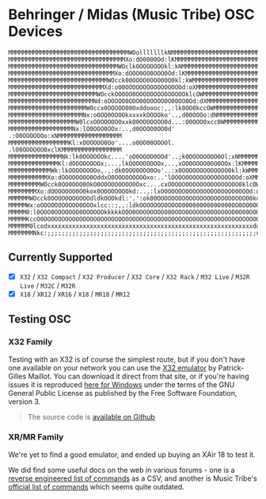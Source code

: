 # Behringer / Midas (Music Tribe) OSC Devices

```
MMMMMMMMMMMMMMMMMMMMMMMMMMMMMMMMMMWOolllllllkNMMMMMMMMMMMMMMMMMMMMMMMMMMMMMMMMMM
MMMMMMMMMMMMMMMMMMMMMMMMMMMMMMMMMXo:dO0000Od:lKMMMMMMMMMMMMMMMMMMMMMMMMMMMMMMMMM
MMMMMMMMMMMMMMMMMMMMMMMMMMMMMMMWOclk0OOOOOOOkl:kNMMMMMMMMMMMMMMMMMMMMMMMMMMMMMMM
MMMMMMMMMMMMMMMMMMMMMMMMMMMMMMXo:dOOO0OO0OOOOOd:lKMMMMMMMMMMMMMMMMMMMMMMMMMMMMMM
MMMMMMMMMMMMMMMMMMMMMMMMMMMMWOcck00OOOO0OOO0OO0kl:kWMMMMMMMMMMMMMMMMMMMMMMMMMMMM
MMMMMMMMMMMMMMMMMMMMMMMMMMMXd:oO0OOOOOOOOOOOOOOOOd:oXMMMMMMMMMMMMMMMMMMMMMMMMMMM
MMMMMMMMMMMMMMMMMMMMMMMMMWOcckOO0OO0OOOOOOOOOOOOOOklcOWMMMMMMMMMMMMMMMMMMMMMMMMM
MMMMMMMMMMMMMMMMMMMMMMMMNd:oOOOO00OOO00OOOOOOO00OO0Od:dXMMMMMMMMMMMMMMMMMMMMMMMM
MMMMMMMMMMMMMMMMMMMMMMW0ccx0OOOOO00Oxddoooc:,,:lk0OO0kccOWMMMMMMMMMMMMMMMMMMMMMM
MMMMMMMMMMMMMMMMMMMMMNx:oOOO0OOOOkxxxxkOOOOko'..,d00OOOo:dNMMMMMMMMMMMMMMMMMMMMM
MMMMMMMMMMMMMMMMMMMW0lcxOOOOOOOOxxkO0OOOOOOO0d...:O0OOO0xcc0WMMMMMMMMMMMMMMMMMMM
MMMMMMMMMMMMMMMMMMNx:lO0OOO0OOx:..,d0OOOO0OO0d' .:O0OOOOOOo:xNMMMMMMMMMMMMMMMMMM
MMMMMMMMMMMMMMMMMKl:xOOOOOO0Oo'....o0OO00OOOOl. .lO0OOOOOO0xclKMMMMMMMMMMMMMMMMM
MMMMMMMMMMMMMMMNk:lk0OOOOOOkc....'oO0OOOO0OOd'..;k0OOOOOOOO0Ol:xNMMMMMMMMMMMMMMM
MMMMMMMMMMMMMMKl:dOOOOOOOOx;...,lkOOOOOOOOOx,..,xOO0OOOO0OO0OOx:lKMMMMMMMMMMMMMM
MMMMMMMMMMMMWk:lkOOOOOOOOo,.,:dk0OOO0OOO0Oo'..:x0OOOOOOOOOOOOO0kl:kWMMMMMMMMMMMM
MMMMMMMMMMMXo:dOOOOOOOO0OddxO0OOOOOOOOOxo:..'lOOOOOOOOOOOOOOOOOOOd:oXMMMMMMMMMMM
MMMMMMMMMWOcck0OO0OOO0OkO0OOOOOOOOOOOxc....cxOOOOOOOOOOOOOOOOOOOO0klcOWMMMMMMMMM
MMMMMMMMXo:dOOOOOOO0O0kox0OOOOOOOOkd:..,:lxOOOOOOOOOOOOOOOOOOOOO0OOOd:oXMMMMMMMM
MMMMMMWOcck0OOOOOOOOOOOdldkOOOkdl:'.':ok00OOOOOOOOOOOOOOOOOOOOOOOOOO0kccOWMMMMMM
MMMMMWx:oOOOOOOOOOOO0OOOxlcc::;,,:ldkOOOOOOOOOOOO00000000000000OO0OO0OOo:xWMMMMM
MMMMM0:l0OOO0OOOOOOO0OOOOOOkkkkkOOO0OOOOOOOOO0OOOOOOOOOOOOOOOOOO0O00OOO0l:0MMMMM
MMMMMKccO0OOOOOOOOOOOOOOOOOOOOOOOOOOOOOOOOOOOOOOOOOOOOOOOOOOOOOOOOOOOOOOccKMMMMM
MMMMMM0lcodxxxxxxxxxxxxxxxxxxxxxxxxxxxxxxxxxxxxxxxxxxxxxxxxxxxxxxxxxxdocl0MMMMMM
MMMMMMMNkc:;;;;;;;;;;;;;;;;;;;;;;;;;;;;;;;;;;;;;;;;;;;;;;;;;;;;;;;;;;;ckNMMMMMMM
```

## Currently Supported 

 - [x] `X32` / `X32 Compact` / `X32 Producer` / `X32 Core` / `X32 Rack` / `M32 Live` / `M32R Live` / `M32C` / `M32R`
 - [x] `X18` / `XR12` / `XR16` / `X18` / `MR18` / `MR12`

## Testing OSC

### X32 Family 

Testing with an X32 is of course the simplest route, but if you don't have one available on your network you can use the [X32 emulator](https://sites.google.com/site/patrickmaillot/x32#h.p_rE4IH0Luimc0) by Patrick-Gilles Maillot. You can download it direct from that site, or if you're having issues it is reproduced [here for Windows](./../../../../../docs/static/downloads/x32-emulator/X32_windows.zip) under the terms of the GNU General Public License as published by the Free Software Foundation, version 3.

> The source code is [available on Github](https://github.com/pmaillot/X32-Behringer/blob/master/X32.c)

### XR/MR Family

We're yet to find a good emulator, and ended up buying an XAir 18 to test it.

We did find some useful docs on the web in various forums - one is a [reverse engineered list of commands](./../../../../../docs/static/downloads/xair-osc/Reverse%20Engineered%20XAir%20OSC%20Commands.csv) as a CSV, and another is Music Tribe's [official list of commands](./../../../../../docs/static/downloads/xair-osc/Music%20Tribe%20OSC%20XAir.pdf) which seems quite outdated. 